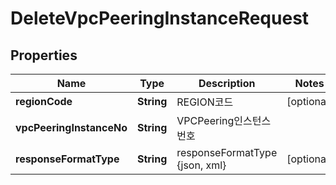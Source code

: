 
# DeleteVpcPeeringInstanceRequest

## Properties
Name | Type | Description | Notes
------------ | ------------- | ------------- | -------------
**regionCode** | **String** | REGION코드 |  [optional]
**vpcPeeringInstanceNo** | **String** | VPCPeering인스턴스번호 | 
**responseFormatType** | **String** | responseFormatType {json, xml} |  [optional]



